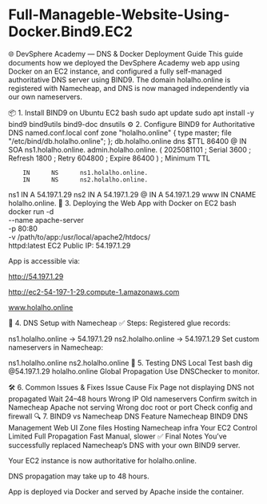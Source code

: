 # Full-Manageble-Website-Using-Docker.Bind9.EC2

🌐 DevSphere Academy — DNS & Docker Deployment Guide
This guide documents how we deployed the DevSphere Academy web app using Docker on an EC2 instance, and configured a fully self-managed authoritative DNS server using BIND9. The domain holalho.online is registered with Namecheap, and DNS is now managed independently via our own nameservers.

📦 1. Install BIND9 on Ubuntu EC2
bash
sudo apt update
sudo apt install -y bind9 bind9utils bind9-doc dnsutils
⚙️ 2. Configure BIND9 for Authoritative DNS
named.conf.local
conf
zone "holalho.online" {
    type master;
    file "/etc/bind/db.holalho.online";
};
db.holalho.online
dns
$TTL    86400
@       IN      SOA     ns1.holalho.online. admin.holalho.online. (
                        2025081101 ; Serial
                        3600       ; Refresh
                        1800       ; Retry
                        604800     ; Expire
                        86400 )    ; Minimum TTL

        IN      NS      ns1.holalho.online.
        IN      NS      ns2.holalho.online.

ns1     IN      A       54.197.1.29
ns2     IN      A       54.197.1.29
@       IN      A       54.197.1.29
www     IN      CNAME   holalho.online.
🐳 3. Deploying the Web App with Docker on EC2
bash
docker run -d \
  --name apache-server \
  -p 80:80 \
  -v /path/to/app:/usr/local/apache2/htdocs/ \
  httpd:latest
EC2 Public IP: 54.197.1.29

App is accessible via:

http://54.197.1.29

http://ec2-54-197-1-29.compute-1.amazonaws.com

www.holalho.online

🔁 4. DNS Setup with Namecheap
✅ Steps:
Registered glue records:

ns1.holalho.online → 54.197.1.29
ns2.holalho.online → 54.197.1.29
Set custom nameservers in Namecheap:

ns1.holalho.online
ns2.holalho.online
🧪 5. Testing DNS
Local Test
bash
dig @54.197.1.29 holalho.online
Global Propagation
Use DNSChecker to monitor.

🛠️ 6. Common Issues & Fixes
Issue	Cause	Fix
Page not displaying	DNS not propagated	Wait 24–48 hours
Wrong IP	Old nameservers	Confirm switch in Namecheap
Apache not serving	Wrong doc root or port	Check config and firewall
🔍 7. BIND9 vs Namecheap DNS
Feature	Namecheap	BIND9
DNS Management	Web UI	Zone files
Hosting	Namecheap infra	Your EC2
Control	Limited	Full
Propagation	Fast	Manual, slower
✅ Final Notes
You’ve successfully replaced Namecheap’s DNS with your own BIND9 server.

Your EC2 instance is now authoritative for holalho.online.

DNS propagation may take up to 48 hours.

App is deployed via Docker and served by Apache inside the container.
